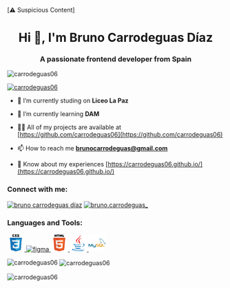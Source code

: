 [⚠️ Suspicious Content] <h1 align="center">Hi 👋, I'm Bruno Carrodeguas Díaz</h1>
<h3 align="center">A passionate frontend developer from Spain</h3>

<p align="left"> <img src="https://komarev.com/ghpvc/?username=carrodeguas06&label=Profile%20views&color=0e75b6&style=flat" alt="carrodeguas06" /> </p>

<p align="left"> <a href="https://github.com/ryo-ma/github-profile-trophy"><img src="https://github-profile-trophy.vercel.app/?username=carrodeguas06" alt="carrodeguas06" /></a> </p>

- 🔭 I’m currently studing on **Liceo La Paz**

- 🌱 I’m currently learning **DAM**

- 👨‍💻 All of my projects are available at [https://github.com/carrodeguas06](https://github.com/carrodeguas06)

- 📫 How to reach me **brunocarrodeguas@gmail.com**

- 📄 Know about my experiences [https://carrodeguas06.github.io/](https://carrodeguas06.github.io/)

<h3 align="left">Connect with me:</h3>
<p align="left">
<a href="https://www.linkedin.com/in/bruno-carrodeguas-d%C3%ADaz-3b036834b/" target="blank"><img align="center" src="https://raw.githubusercontent.com/rahuldkjain/github-profile-readme-generator/master/src/images/icons/Social/linked-in-alt.svg" alt="bruno carrodeguas díaz" height="30" width="40" /></a>
<a href="https://instagram.com/bruno.carrodeguas_" target="blank"><img align="center" src="https://raw.githubusercontent.com/rahuldkjain/github-profile-readme-generator/master/src/images/icons/Social/instagram.svg" alt="bruno.carrodeguas_" height="30" width="40" /></a>
</p>

<h3 align="left">Languages and Tools:</h3>
<p align="left"> <a href="https://www.w3schools.com/css/" target="_blank" rel="noreferrer"> <img src="https://raw.githubusercontent.com/devicons/devicon/master/icons/css3/css3-original-wordmark.svg" alt="css3" width="40" height="40"/> </a> <a href="https://www.figma.com/" target="_blank" rel="noreferrer"> <img src="https://www.vectorlogo.zone/logos/figma/figma-icon.svg" alt="figma" width="40" height="40"/> </a> <a href="https://www.w3.org/html/" target="_blank" rel="noreferrer"> <img src="https://raw.githubusercontent.com/devicons/devicon/master/icons/html5/html5-original-wordmark.svg" alt="html5" width="40" height="40"/> </a> <a href="https://www.java.com" target="_blank" rel="noreferrer"> <img src="https://raw.githubusercontent.com/devicons/devicon/master/icons/java/java-original.svg" alt="java" width="40" height="40"/> </a> <a href="https://www.mysql.com/" target="_blank" rel="noreferrer"> <img src="https://raw.githubusercontent.com/devicons/devicon/master/icons/mysql/mysql-original-wordmark.svg" alt="mysql" width="40" height="40"/> </a> </p>

<p><img align="left" src="https://github-readme-stats.vercel.app/api/top-langs?username=carrodeguas06&show_icons=true&locale=en&layout=compact" alt="carrodeguas06" /></p>

<p>&nbsp;<img align="center" src="https://github-readme-stats.vercel.app/api?username=carrodeguas06&show_icons=true&locale=en" alt="carrodeguas06" /></p>

<p><img align="center" src="https://github-readme-streak-stats.herokuapp.com/?user=carrodeguas06&" alt="carrodeguas06" /></p>

